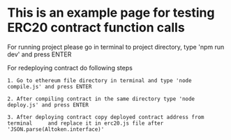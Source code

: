 # This is an example page for testing ERC20 contract function calls

For running project please go in terminal to project directory, type 'npm run dev' and press ENTER

For redeploying contract do following steps
    
    1. Go to ethereum file directory in terminal and type 'node compile.js' and press ENTER

    2. After compiling contract in the same directory type 'node deploy.js' and press ENTER

    3. After deploying contract copy deployed contract address from terminal     and replace it in erc20.js file after 'JSON.parse(Altoken.interface)' 
